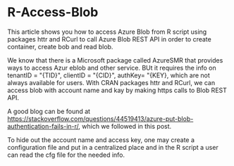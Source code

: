 # R-Access-Blob
This article shows you how to access Azure Blob from R script using packages httr and RCurl to call Azure Blob REST API in order to create container, create bob and read blob.

We know that there is a Microsoft package called AzureSMR that provides ways to access Azur eblob and other service. BUt it requires the info on tenantID = "{TID}", clientID = "{CID}", authKey= "{KEY}, which are not always available for users. With CRAN packages httr and RCurl, we can access blob with account name and kay by making https calls to Blob REST API.

A good blog can be found at https://stackoverflow.com/questions/44519413/azure-put-blob-authentication-fails-in-r/, which we followed in this post.

To hide out the account name and access key, one may create a configuration file and put in a centralized place and in the R script a user can read the cfg file for the needed info.
